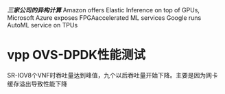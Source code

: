 ***三家公司的异构计算***
Amazon offers Elastic Inference on top of GPUs, 
Microsoft Azure exposes FPGAaccelerated ML services 
Google runs AutoML service on TPUs 


# vpp OVS-DPDK性能测试
SR-IOV8个VNF时吞吐量达到峰值，九个以后吞吐量开始下降。主要是因为网卡缓存溢出导致性能下降

